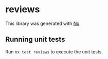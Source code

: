 # reviews

This library was generated with [Nx](https://nx.dev).

## Running unit tests

Run `nx test reviews` to execute the unit tests.
